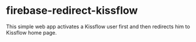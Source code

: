 # firebase-redirect-kissflow
This simple web app activates a Kissflow user first and then redirects him to Kissflow home page.
